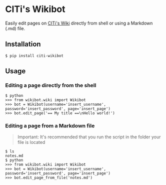 # CITi's Wikibot
Easily edit pages on [CITi's Wiki](http://wiki.citi.org.br/) directly from shell or using a Markdown (.md) file.

## Installation
```shell
$ pip install citi-wikibot
```

## Usage
### Editing a page directly from the shell
```shell
$ python
>>> from wikibot.wiki import Wikibot
>>> bot = Wikibot(username='insert_username', password='insert_password', page='insert_page')
>>> bot.edit_page('== My title ==\nHello world!')
```
### Editing a page from a Markdown file
> Important: It's recommended that you run the script in the folder your file is located
```shell
$ ls
notes.md
$ python
>>> from wikibot.wiki import Wikibot
>>> bot = Wikibot(username='insert_username', password='insert_password', page='insert_page')
>>> bot.edit_page_from_file('notes.md')
```